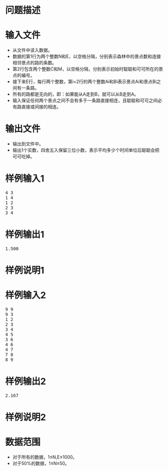 

# 问题描述



# 输入文件


<ul>
<li>
从文件中读入数据。
</li>
<li>
数据的第1行为两个整数N和E，以空格分隔，分别表示森林中的景点数和连接相邻景点的路的条数。
</li>
<li>
第2行包含两个整数C和M，以空格分隔，分别表示初始时聪聪和可可所在的景点的编号。
</li>
<li>
接下来E行，每行两个整数，第i+2行的两个整数Ai和Bi表示景点Ai和景点Bi之间有一条路。
</li>
<li>
所有的路都是无向的，即：如果能从A走到B，就可以从B走到A。
</li>
<li>
输入保证任何两个景点之间不会有多于一条路直接相连，且聪聪和可可之间必有路直接或间接的相连。
</li>
</ul>

# 输出文件


<ul>
<li>
输出到文件中。
</li>
<li>
输出1个实数，四舍五入保留三位小数，表示平均多少个时间单位后聪聪会把可可吃掉。
</li>
</ul>

# 样例输入1


<pre>4 3
1 4
1 2
2 3
3 4
</pre>

# 样例输出1


<pre>1.500
</pre>

# 样例说明1



# 样例输入2


<pre>9 9
9 3
1 2
2 3
3 4
4 5
3 6
4 6
4 7
7 8
8 9
</pre>

# 样例输出2


<pre>2.167
</pre>

# 样例说明2



# 数据范围


<ul>
<li>
对于所有的数据，1≤N,E≤1000。
</li>
<li>
对于50%的数据，1≤N≤50。
</li>
</ul>
